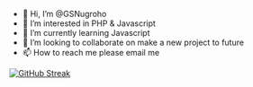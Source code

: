 - 👋 Hi, I’m @GSNugroho
- 👀 I’m interested in PHP & Javascript
- 🌱 I’m currently learning Javascript
- 💞️ I’m looking to collaborate on make a new project to future
- 📫 How to reach me please email me

<!---
GSNugroho/GSNugroho is a ✨ special ✨ repository because its `README.md` (this file) appears on your GitHub profile.
You can click the Preview link to take a look at your changes.
--->

[![GitHub Streak](http://github-readme-streak-stats.herokuapp.com?user=GSNugroho&theme=tokyonight&hide_border=true&stroke=DD2727)](https://git.io/streak-stats)
